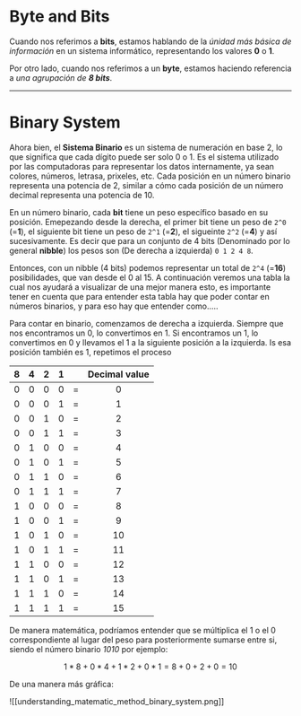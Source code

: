 # Byte and Bits

Cuando nos referimos a **bits**, estamos hablando de la *únidad más básica de información* en un sistema informático, representando los valores **0** o **1**. 

Por otro lado, cuando nos referimos a un **byte**, estamos haciendo referencia a *una agrupación de **8 bits***. 

----
# Binary System

Ahora bien, el **Sistema Binario** es un sistema de numeración en base 2, lo que significa que cada dígito puede ser solo 0 o 1. Es el sistema utilizado por las computadoras para representar los datos internamente, ya sean colores, números, letrasa, prixeles, etc. Cada posición en un número binario representa una potencia de 2, similar a cómo cada posición de un número decimal representa una potencia de 10.

En un número binario, cada **bit** tiene un peso específico basado en su posición. Emepezando desde la derecha, el primer bit tiene un peso de `2^0` (=**1**), el siguiente bit tiene un peso de `2^1` (=**2**), el sigueinte `2^2` (=**4**) y así sucesivamente. Es decir que para un conjunto de 4 bits (Denominado por lo general **nibble**) los pesos son (De derecha a izquierda) `0 1 2 4 8`. 

Entonces, con un nibble (4 bits) podemos representar un total de `2^4` (=**16**) posibilidades, que van desde el 0 al 15. A continuación veremos una tabla la cual nos ayudará a visualizar de una mejor manera esto, es importante tener en cuenta que para entender esta tabla hay que poder contar en números binarios, y para eso hay que entender como.....

Para contar en binario, comenzamos de derecha a izquierda. Siempre que nos encontramos un 0, lo convertimos en 1. Si encontramos un 1, lo convertimos en 0 y llevamos el 1 a la siguiente posición a la izquierda. Is esa posición también es 1, repetimos el proceso

|  8  |  4  |  2  |  1  |     | Decimal value |
| :-: | :-: | :-: | :-: | :-: | :-----------: |
|  0  |  0  |  0  |  0  |  =  |       0       |
|  0  |  0  |  0  |  1  |  =  |       1       |
|  0  |  0  |  1  |  0  |  =  |       2       |
|  0  |  0  |  1  |  1  |  =  |       3       |
|  0  |  1  |  0  |  0  |  =  |       4       |
|  0  |  1  |  0  |  1  |  =  |       5       |
|  0  |  1  |  1  |  0  |  =  |       6       |
|  0  |  1  |  1  |  1  |  =  |       7       |
|  1  |  0  |  0  |  0  |  =  |       8       |
|  1  |  0  |  0  |  1  |  =  |       9       |
|  1  |  0  |  1  |  0  |  =  |      10       |
|  1  |  0  |  1  |  1  |  =  |      11       |
|  1  |  1  |  0  |  0  |  =  |      12       |
|  1  |  1  |  0  |  1  |  =  |      13       |
|  1  |  1  |  1  |  0  |  =  |      14       |
|  1  |  1  |  1  |  1  |  =  |      15       |
De manera matemática, podríamos entender que se múltiplica el 1 o el 0 correspondiente al lugar del peso para posteriormente sumarse entre si, siendo el número binario *1010* por ejemplo:

$$
1*8+0*4+1*2+0*1 = 8+0+2+0 =  10
$$

De una manera más gráfica:

![[understanding_matematic_method_binary_system.png]]

